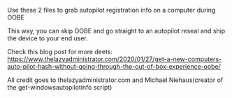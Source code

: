 Use these 2 files to grab autopilot registration info on a computer during OOBE

This way, you can skip OOBE and go straight to an autopilot reseal and ship the
device to your end user.

Check this blog post for more deets:
https://www.thelazyadministrator.com/2020/01/27/get-a-new-computers-auto-pilot-hash-without-going-through-the-out-of-box-experience-oobe/

All credit goes to thelazyadministrator.com and Michael Niehaus(creator of the
get-windowsautopilotinfo script)